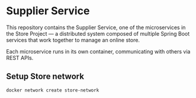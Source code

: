 # Supplier Service

This repository contains the Supplier Service, one of the microservices in the Store Project —
a distributed system composed of multiple Spring Boot services that work together to manage an online store.

Each microservice runs in its own container, communicating with others via REST APIs.

## Setup Store network

````
docker network create store-network
````